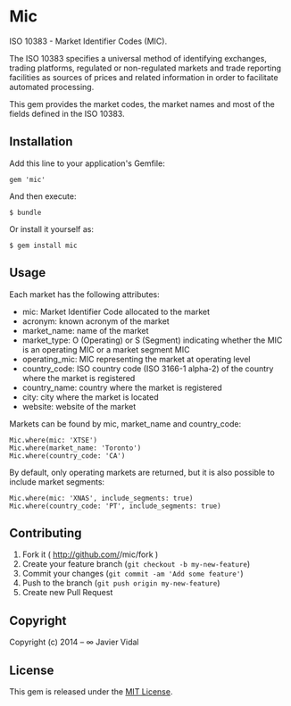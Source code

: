 # Mic

ISO 10383 - Market Identifier Codes (MIC).

The ISO 10383 specifies a universal method of identifying exchanges, trading platforms, regulated or non-regulated
markets and trade reporting facilities as sources of prices and related information in order to facilitate automated
processing.

This gem provides the market codes, the market names and most of the fields defined in the ISO 10383.

## Installation

Add this line to your application's Gemfile:

    gem 'mic'

And then execute:

    $ bundle

Or install it yourself as:

    $ gem install mic

## Usage

Each market has the following attributes:
* mic: Market Identifier Code allocated to the market
* acronym: known acronym of the market
* market_name: name of the market
* market_type: O (Operating) or S (Segment) indicating whether the MIC is an operating MIC or a market segment MIC
* operating_mic: MIC representing the market at operating level
* country_code: ISO country code (ISO 3166-1 alpha-2) of the country where the market is registered
* country_name: country where the market is registered
* city: city where the market is located
* website: website of the market

Markets can be found by mic, market_name and country_code:

    Mic.where(mic: 'XTSE')
    Mic.where(market_name: 'Toronto')
    Mic.where(country_code: 'CA')

By default, only operating markets are returned, but it is also possible to include market segments:

    Mic.where(mic: 'XNAS', include_segments: true)
    Mic.where(country_code: 'PT', include_segments: true)

## Contributing

1. Fork it ( http://github.com/<my-github-username>/mic/fork )
2. Create your feature branch (`git checkout -b my-new-feature`)
3. Commit your changes (`git commit -am 'Add some feature'`)
4. Push to the branch (`git push origin my-new-feature`)
5. Create new Pull Request

## Copyright

Copyright (c) 2014 – ∞ Javier Vidal

## License

This gem is released under the [MIT License](http://opensource.org/licenses/MIT).